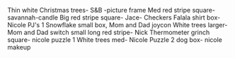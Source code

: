 Thin white Christmas trees- S&B -picture frame
Med red stripe square- savannah-candle
Big red stripe square- Jace- Checkers
Falala shirt box- Nicole PJ's 1
Snowflake small box, Mom and Dad joycon
White trees larger- Mom and Dad switch
small long red stripe- Nick Thermometer
grinch square- nicole puzzle 1
White trees med- Nicole Puzzle 2
dog box- nicole makeup

